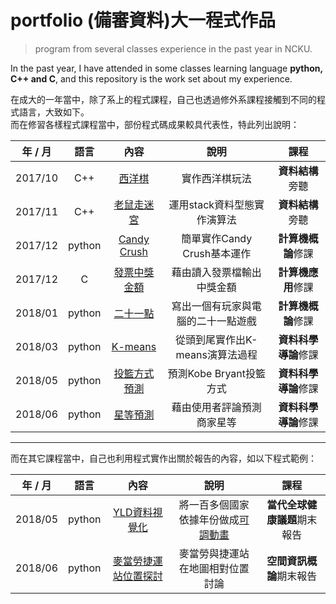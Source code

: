 # portfolio (備審資料)大一程式作品
> program from several classes experience in the past year in NCKU.

In the past year, I have attended in some classes learning language **python, C++ and C**, and this repository is the work set about my experience.  

在成大的一年當中，除了系上的程式課程，自己也透過修外系課程接觸到不同的程式語言，大致如下。  
而在修習各樣程式課程當中，部份程式碼成果較具代表性，特此列出說明：


[1]: https://github.com/gyuler83821/application_portfolio/tree/master/Chess
[2]: https://github.com/gyuler83821/application_portfolio/tree/master/Mouse%20in%20a%20Maze
[3]: https://github.com/gyuler83821/application_portfolio/tree/master/Simple%20Candy%20Crush
[4]: https://github.com/gyuler83821/application_portfolio/tree/master/Black%20Jack%20Game
[5]: https://github.com/gyuler83821/application_portfolio/tree/master/K_means
[6]: https://github.com/gyuler83821/application_portfolio/tree/master/Kobe%20Shot%20Type%20Prediction
[7]: https://github.com/gyuler83821/application_portfolio/tree/master/Star%20Prediction
[8]: https://github.com/gyuler83821/application_portfolio/tree/master/Invoice
[9]: empty
[10]: https://github.com/gyuler83821/application_portfolio/tree/master/Map
[11]: https://plot.ly/~gyuler83821/148

| 年 / 月   |  語言        |    內容             |         說明                           |  課程  |  
|:--------: | :----------:|:-------------------:|:-----------:|:--------:|    
| 2017/10      | C++       | [西洋棋][1]       | 實作西洋棋玩法    | **資料結構**旁聽  |  
| 2017/11      | C++       | [老鼠走迷宮][2]      | 運用stack資料型態實作演算法    | **資料結構**旁聽  |  
| 2017/12      | python       | [Candy Crush][3]      | 簡單實作Candy Crush基本運作   | **計算機概論**修課 |  
| 2017/12      | C         | [發票中獎金額][8]  | 藉由讀入發票檔輸出中獎金額 | **計算機應用**修課 |  
| 2018/01      | python       | [二十一點][4]           | 寫出一個有玩家與電腦的二十一點遊戲    | **計算機概論**修課 |  
| 2018/03      | python       | [K-means][5]  | 從頭到尾實作出K-means演算法過程      | **資料科學導論**修課 |  
| 2018/05      | python       | [投籃方式預測][6] | 預測Kobe Bryant投籃方式 | **資料科學導論**修課 |  
| 2018/06      | python       | [星等預測][7] | 藉由使用者評論預測商家星等 | **資料科學導論**修課 |  

***  
而在其它課程當中，自己也利用程式實作出關於報告的內容，如以下程式範例：  

| 年 / 月  | 語言    | 內容                          |       說明                        |  課程                        |  
|:--------: | :----------:|:-----------------------:|:---------------------------------:|:---------------------------:|  
| 2018/05   | python      | [YLD資料視覺化][9]       | 將一百多個國家依據年份做成[可調動畫][11]   | **當代全球健康議題**期末報告  | 
| 2018/06   | python      | [麥當勞捷運站位置探討][10]| 麥當勞與捷運站在地圖相對位置討論     | **空間資訊概論**期末報告      |  
